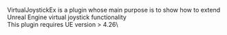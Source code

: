 VirtualJoystickEx is a plugin whose main purpose is to show how to extend Unreal Engine virtual joystick functionality\
This plugin requires UE version > 4.26\
